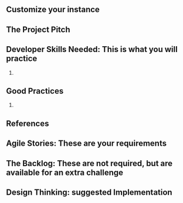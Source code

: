## Customize your instance

## The Project Pitch


## Developer Skills Needed: This is what you will practice

1. 

## Good Practices

1. 

## References


## Agile Stories: These are your requirements


## The Backlog: These are not required, but are available for an extra challenge


## Design Thinking: suggested Implementation
